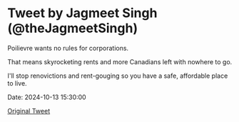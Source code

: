 # Tweet by Jagmeet Singh (@theJagmeetSingh)

Poilievre wants no rules for corporations.

That means skyrocketing rents and more Canadians left with nowhere to go.

I'll stop renovictions and rent-gouging so you have a safe, affordable place to live.

Date: 2024-10-13 15:30:00

[Original Tweet](https://x.com/theJagmeetSingh/status/1845487156736987609)
